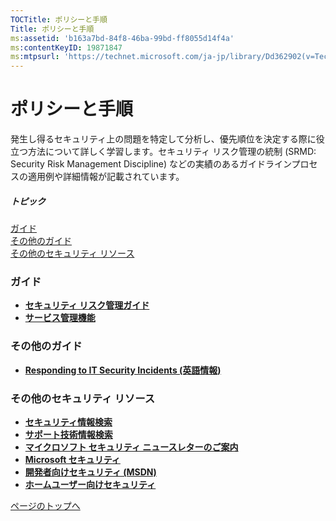 ```yaml
---
TOCTitle: ポリシーと手順
Title: ポリシーと手順
ms:assetid: 'b163a7bd-84f8-46ba-99bd-ff8055d14f4a'
ms:contentKeyID: 19871847
ms:mtpsurl: 'https://technet.microsoft.com/ja-jp/library/Dd362902(v=TechNet.10)'
---
```


ポリシーと手順
==============

発生し得るセキュリティ上の問題を特定して分析し、優先順位を決定する際に役立つ方法について詳しく学習します。セキュリティ リスク管理の統制 (SRMD: Security Risk Management Discipline) などの実績のあるガイドラインプロセスの適用例や詳細情報が記載されています。

##### トピック

[](#e6)[ガイド](#e6)  
[](#ejb)[その他のガイド](#ejb)  
[](#epb)[その他のセキュリティ リソース](#epb)

### ガイド

-   [**セキュリティ リスク管理ガイド**](https://technet.microsoft.com/ja-jp/library/b3e09f12-b0dc-4a9d-946c-ac092c2994eb(v=TechNet.10))
-   [**サービス管理機能**](https://technet.microsoft.com/ja-jp/library/038649b9-b941-43f0-b583-d05723efa482(v=TechNet.10))

### その他のガイド

-   [**Responding to IT Security Incidents (英語情報)**](https://technet.microsoft.com/ja-jp/library/5fa1cc7a-90c5-43a1-bc0e-055012d3b2c4(v=TechNet.10))

### その他のセキュリティ リソース

-   [**セキュリティ情報検索**](https://www.microsoft.com/japan/technet/security/current.aspx)
-   [**サポート技術情報検索**](https://support.microsoft.com/search/)
-   [**マイクロソフト セキュリティ ニュースレターのご案内**](https://www.microsoft.com/japan/technet/security/secnews/default.mspx)
-   [**Microsoft セキュリティ**](https://www.microsoft.com/japan/security/)
-   [**開発者向けセキュリティ (MSDN)**](https://msdn.microsoft.com/ja-jp/security/default.aspx)
-   [**ホームユーザー向けセキュリティ**](https://www.microsoft.com/japan/athome/security/default.mspx)

[](#mainsection)[ページのトップへ](#mainsection)
